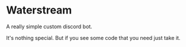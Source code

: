 # Waterstream
 
 A really simple custom discord bot.
 
 It's nothing special. But if you see some code that you need just take it. 
 
 
 
